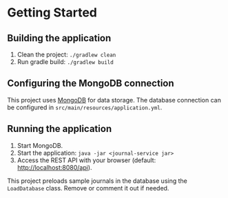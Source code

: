 # Getting Started
## Building the application
1. Clean the project: `./gradlew clean`
2. Run gradle build: `./gradlew build`

## Configuring the MongoDB connection
This project uses [MongoDB](https://www.mongodb.com/) for data storage. The database connection can be configured in `src/main/resources/application.yml`.

## Running the application
1. Start MongoDB.
2. Start the application: `java -jar <journal-service jar>`
3. Access the REST API with your browser (default: [http://localhost:8080/api](http://localhost:8080/api)).

This project preloads sample journals in the database using the `LoadDatabase` class. Remove or comment it out if needed.